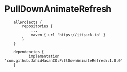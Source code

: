 # PullDownAnimateRefresh

```
	allprojects {
		repositories {
			...
			maven { url 'https://jitpack.io' }
		}
	}
```

```
    dependencies {
	       implementation 'com.github.JahidHasanCO:PullDownAnimateRefresh:1.0.0'
	}
```
